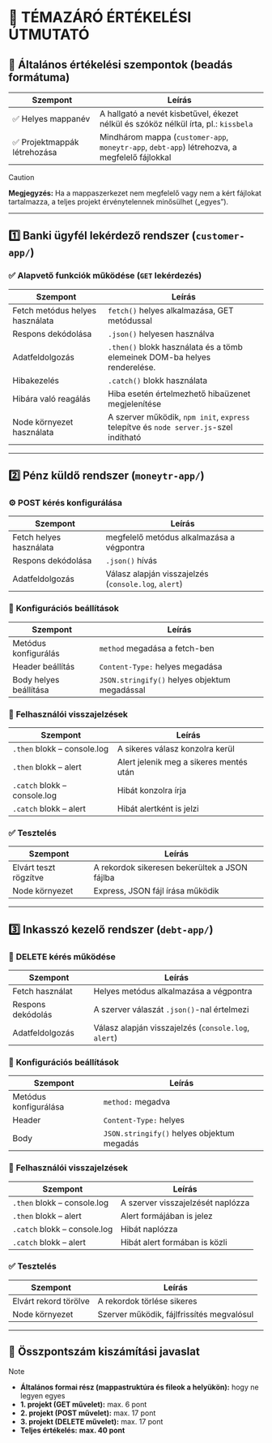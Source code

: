 # 🌱 **TÉMAZÁRÓ ÉRTÉKELÉSI ÚTMUTATÓ**

## 🔖 Általános értékelési szempontok (beadás formátuma)

| Szempont | Leírás |
|----------|--------|
| ✅ Helyes mappanév | A hallgató a nevét kisbetűvel, ékezet nélkül és szóköz nélkül írta, pl.: `kissbela` | 
| ✅ Projektmappák létrehozása | Mindhárom mappa (`customer-app`, `moneytr-app`, `debt-app`) létrehozva, a megfelelő fájlokkal |

> [!CAUTION]
> **Megjegyzés:** Ha a mappaszerkezet nem megfelelő vagy nem a kért fájlokat tartalmazza, a teljes projekt érvénytelennek minősülhet („egyes”).

---

## 1️⃣ **Banki ügyfél lekérdező rendszer** (`customer-app/`)

### ✅ **Alapvető funkciók működése (`GET` lekérdezés)**

| Szempont | Leírás |
|----------|--------|
| Fetch metódus helyes használata | `fetch()` helyes alkalmazása, GET metódussal |
| Respons dekódolása | `.json()` helyesen használva |
| Adatfeldolgozás | `.then()` blokk használata és a tömb elemeinek DOM-ba helyes renderelése. |
| Hibakezelés | `.catch()` blokk használata |
| Hibára való reagálás | Hiba esetén értelmezhető hibaüzenet megjelenítése |
| Node környezet használata | A szerver működik, `npm init`, `express` telepítve és `node server.js`-szel indítható |

---

## 2️⃣ **Pénz küldő rendszer** (`moneytr-app/`)

### ⚙️ **POST kérés konfigurálása**

| Szempont | Leírás |
|----------|--------|
| Fetch helyes használata | megfelelő metódus alkalmazása a végpontra |
| Respons dekódolása | `.json()` hívás |
| Adatfeldolgozás | Válasz alapján visszajelzés (`console.log`, `alert`) |


### 🧾 **Konfigurációs beállítások**

| Szempont | Leírás |
|----------|--------|
| Metódus konfigurálás | `method` megadása a fetch-ben |
| Header beállítás | `Content-Type:` helyes megadása |
| Body helyes beállítása | `JSON.stringify()`  helyes objektum megadással |

### 💬 **Felhasználói visszajelzések**

| Szempont | Leírás |
|----------|--------|
| `.then` blokk – console.log | A sikeres válasz konzolra kerül |
| `.then` blokk – alert | Alert jelenik meg a sikeres mentés után |
| `.catch` blokk – console.log | Hibát konzolra írja |
| `.catch` blokk – alert | Hibát alertként is jelzi |

### ✅ **Tesztelés**

| Szempont | Leírás |
|----------|--------|
| Elvárt teszt rögzítve | A rekordok sikeresen bekerültek a JSON fájlba |
| Node környezet | Express, JSON fájl írása működik |

---

## 3️⃣ **Inkasszó kezelő rendszer** (`debt-app/`)

### 🔄 **DELETE kérés működése**

| Szempont | Leírás |
|----------|--------|
| Fetch használat | Helyes metódus alkalmazása a végpontra |
| Respons dekódolás | A szerver válaszát `.json()`-nal értelmezi |
| Adatfeldolgozás | Válasz alapján visszajelzés (`console.log`, `alert`) |

### 🧾 **Konfigurációs beállítások**

| Szempont | Leírás |
|----------|--------|
| Metódus konfigurálása | `method:` megadva |
| Header | `Content-Type:` helyes |
| Body | `JSON.stringify()` helyes objektum megadás |

### 💬 **Felhasználói visszajelzések**

| Szempont | Leírás |
|----------|--------|
| `.then` blokk – console.log | A szerver visszajelzését naplózza |
| `.then` blokk – alert | Alert formájában is jelez |
| `.catch` blokk – console.log | Hibát naplózza |
| `.catch` blokk – alert | Hibát alert formában is közli |

### ✅ **Tesztelés**

| Szempont | Leírás |
|----------|--------|
| Elvárt rekord törölve | A rekordok törlése sikeres |
| Node környezet | Szerver működik, fájlfrissítés megvalósul |

---


## 🎯 **Összpontszám kiszámítási javaslat**

> [!NOTE]
> - **Általános formai rész (mappastruktúra és fileok a helyükön):** hogy ne legyen egyes
> - **1. projekt (GET művelet):** max. 6 pont
> - **2. projekt (POST művelet):** max. 17 pont
> - **3. projekt (DELETE művelet):** max. 17 pont
> - **Teljes értékelés:** **max. 40 pont**
